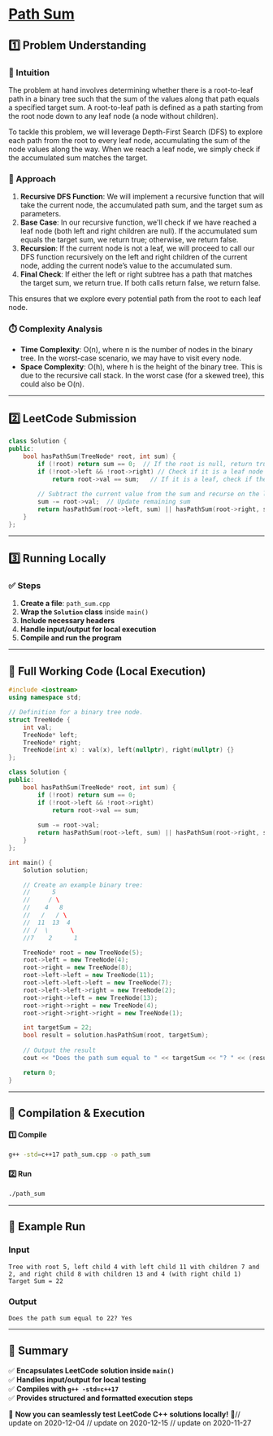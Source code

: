 # **[Path Sum](https://leetcode.com/problems/path-sum/description/)**  

## **1️⃣ Problem Understanding**  
### **📌 Intuition**  
The problem at hand involves determining whether there is a root-to-leaf path in a binary tree such that the sum of the values along that path equals a specified target sum. A root-to-leaf path is defined as a path starting from the root node down to any leaf node (a node without children). 

To tackle this problem, we will leverage Depth-First Search (DFS) to explore each path from the root to every leaf node, accumulating the sum of the node values along the way. When we reach a leaf node, we simply check if the accumulated sum matches the target.

### **🚀 Approach**  
1. **Recursive DFS Function**: We will implement a recursive function that will take the current node, the accumulated path sum, and the target sum as parameters.
2. **Base Case**: In our recursive function, we'll check if we have reached a leaf node (both left and right children are null). If the accumulated sum equals the target sum, we return true; otherwise, we return false.
3. **Recursion**: If the current node is not a leaf, we will proceed to call our DFS function recursively on the left and right children of the current node, adding the current node’s value to the accumulated sum.
4. **Final Check**: If either the left or right subtree has a path that matches the target sum, we return true. If both calls return false, we return false.

This ensures that we explore every potential path from the root to each leaf node.

### **⏱️ Complexity Analysis**  
- **Time Complexity**: O(n), where n is the number of nodes in the binary tree. In the worst-case scenario, we may have to visit every node.
- **Space Complexity**: O(h), where h is the height of the binary tree. This is due to the recursive call stack. In the worst case (for a skewed tree), this could also be O(n).

---  

## **2️⃣ LeetCode Submission**  
```cpp
class Solution {
public:
    bool hasPathSum(TreeNode* root, int sum) {
        if (!root) return sum == 0;  // If the root is null, return true only if sum is 0 (not applicable actually as path sum is defined over paths)
        if (!root->left && !root->right) // Check if it is a leaf node
            return root->val == sum;   // If it is a leaf, check if the current value equals the remaining sum
        
        // Subtract the current value from the sum and recurse on the left and right children
        sum -= root->val;  // Update remaining sum
        return hasPathSum(root->left, sum) || hasPathSum(root->right, sum);
    }
};
```  

---  

## **3️⃣ Running Locally**  
### **✅ Steps**  
1. **Create a file**: `path_sum.cpp`  
2. **Wrap the `Solution` class** inside `main()`  
3. **Include necessary headers**  
4. **Handle input/output for local execution**  
5. **Compile and run the program**  

---  

## **📝 Full Working Code (Local Execution)**  
```cpp
#include <iostream>
using namespace std;

// Definition for a binary tree node.
struct TreeNode {
    int val;
    TreeNode* left;
    TreeNode* right;
    TreeNode(int x) : val(x), left(nullptr), right(nullptr) {}
};

class Solution {
public:
    bool hasPathSum(TreeNode* root, int sum) {
        if (!root) return sum == 0;  
        if (!root->left && !root->right) 
            return root->val == sum;   
        
        sum -= root->val;  
        return hasPathSum(root->left, sum) || hasPathSum(root->right, sum);
    }
};

int main() {
    Solution solution;

    // Create an example binary tree:
    //      5
    //     / \
    //    4   8
    //   /   / \
    //  11  13  4
    // /  \      \
    //7    2      1

    TreeNode* root = new TreeNode(5);
    root->left = new TreeNode(4);
    root->right = new TreeNode(8);
    root->left->left = new TreeNode(11);
    root->left->left->left = new TreeNode(7);
    root->left->left->right = new TreeNode(2);
    root->right->left = new TreeNode(13);
    root->right->right = new TreeNode(4);
    root->right->right->right = new TreeNode(1);

    int targetSum = 22;
    bool result = solution.hasPathSum(root, targetSum);
    
    // Output the result
    cout << "Does the path sum equal to " << targetSum << "? " << (result ? "Yes" : "No") << endl;

    return 0;
}
```  

---  

## **🔧 Compilation & Execution**  
#### **1️⃣ Compile**  
```bash
g++ -std=c++17 path_sum.cpp -o path_sum
```  

#### **2️⃣ Run**  
```bash
./path_sum
```  

---  

## **🎯 Example Run**  
### **Input**  
```
Tree with root 5, left child 4 with left child 11 with children 7 and 2, and right child 8 with children 13 and 4 (with right child 1) 
Target Sum = 22
```  
### **Output**  
```
Does the path sum equal to 22? Yes
```  

---  

## **📌 Summary**  
✅ **Encapsulates LeetCode solution inside `main()`**  
✅ **Handles input/output for local testing**  
✅ **Compiles with `g++ -std=c++17`**  
✅ **Provides structured and formatted execution steps**  

🚀 **Now you can seamlessly test LeetCode C++ solutions locally!** 🚀// update on 2020-12-04
// update on 2020-12-15
// update on 2020-11-27
